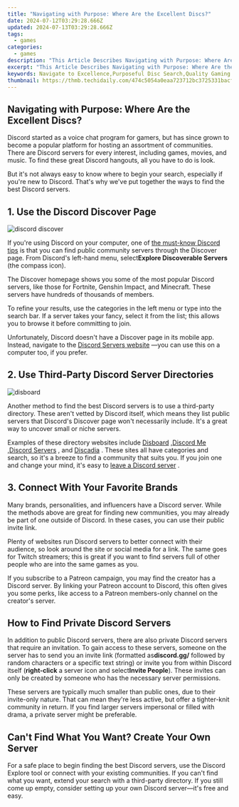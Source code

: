 ```yaml
---
title: "Navigating with Purpose: Where Are the Excellent Discs?"
date: 2024-07-12T03:29:28.666Z
updated: 2024-07-13T03:29:28.666Z
tags:
  - games
categories:
  - games
description: "This Article Describes Navigating with Purpose: Where Are the Excellent Discs?"
excerpt: "This Article Describes Navigating with Purpose: Where Are the Excellent Discs?"
keywords: Navigate to Excellence,Purposeful Disc Search,Quality Gaming Disks,Seeking Top Games,Pursuit of Great Discs,High-Performance Game Collection,Discerning Gamers' Hunt
thumbnail: https://thmb.techidaily.com/474c5054a0eaa723712bc3725331bacf73663ebfef0031bd8bc1879804e39c8f.jpg
---
```


## Navigating with Purpose: Where Are the Excellent Discs?

 Discord started as a voice chat program for gamers, but has since grown to become a popular platform for hosting an assortment of communities. There are Discord servers for every interest, including games, movies, and music. To find these great Discord hangouts, all you have to do is look.

 But it's not always easy to know where to begin your search, especially if you're new to Discord. That's why we've put together the ways to find the best Discord servers.

## 1\. Use the Discord Discover Page
![discord discover](https://static1.makeuseofimages.com/wordpress/wp-content/uploads/2023/09/discord-discover.jpg)

 If you're using Discord on your computer, one of [the must-know Discord tips](https://www.makeuseof.com/tag/discord-tips-and-tricks/) is that you can find public community servers through the Discover page. From Discord's left-hand menu, select**Explore Discoverable Servers** (the compass icon).

 The Discover homepage shows you some of the most popular Discord servers, like those for Fortnite, Genshin Impact, and Minecraft. These servers have hundreds of thousands of members.

 To refine your results, use the categories in the left menu or type into the search bar. If a server takes your fancy, select it from the list; this allows you to browse it before committing to join.

 Unfortunately, Discord doesn't have a Discover page in its mobile app. Instead, navigate to the [Discord Servers website](https://discord.com/servers) —you can use this on a computer too, if you prefer.

## 2\. Use Third-Party Discord Server Directories
![disboard](https://static1.makeuseofimages.com/wordpress/wp-content/uploads/2023/09/disboard.jpg)

 Another method to find the best Discord servers is to use a third-party directory. These aren't vetted by Discord itself, which means they list public servers that Discord's Discover page won't necessarily include. It's a great way to uncover small or niche servers.

 Examples of these directory websites include [Disboard](https://disboard.org/) ,[Discord Me](https://discord.me/servers) ,[Discord Servers](https://discordservers.com/) , and [Discadia](https://discadia.com/) . These sites all have categories and search, so it's a breeze to find a community that suits you. If you join one and change your mind, it's easy to [leave a Discord server](https://www.makeuseof.com/how-to-leave-discord-server/) .

## 3\. Connect With Your Favorite Brands

 Many brands, personalities, and influencers have a Discord server. While the methods above are great for finding new communities, you may already be part of one outside of Discord. In these cases, you can use their public invite link.

 Plenty of websites run Discord servers to better connect with their audience, so look around the site or social media for a link. The same goes for Twitch streamers; this is great if you want to find servers full of other people who are into the same games as you.

 If you subscribe to a Patreon campaign, you may find the creator has a Discord server. By linking your Patreon account to Discord, this often gives you some perks, like access to a Patreon members-only channel on the creator's server.

## How to Find Private Discord Servers

 In addition to public Discord servers, there are also private Discord servers that require an invitation. To gain access to these servers, someone on the server has to send you an invite link (formatted as**discord.gg/** followed by random characters or a specific text string) or invite you from within Discord itself (**right-click** a server icon and select**Invite People**). These invites can only be created by someone who has the necessary server permissions.

 These servers are typically much smaller than public ones, due to their invite-only nature. That can mean they're less active, but offer a tighter-knit community in return. If you find larger servers impersonal or filled with drama, a private server might be preferable.

## Can't Find What You Want? Create Your Own Server

 For a safe place to begin finding the best Discord servers, use the Discord Explore tool or connect with your existing communities. If you can't find what you want, extend your search with a third-party directory. If you still come up empty, consider setting up your own Discord server—it's free and easy.


<ins class="adsbygoogle"
     style="display:block"
     data-ad-format="autorelaxed"
     data-ad-client="ca-pub-7571918770474297"
     data-ad-slot="1223367746"></ins>



<ins class="adsbygoogle"
     style="display:block"
     data-ad-client="ca-pub-7571918770474297"
     data-ad-slot="8358498916"
     data-ad-format="auto"
     data-full-width-responsive="true"></ins>




